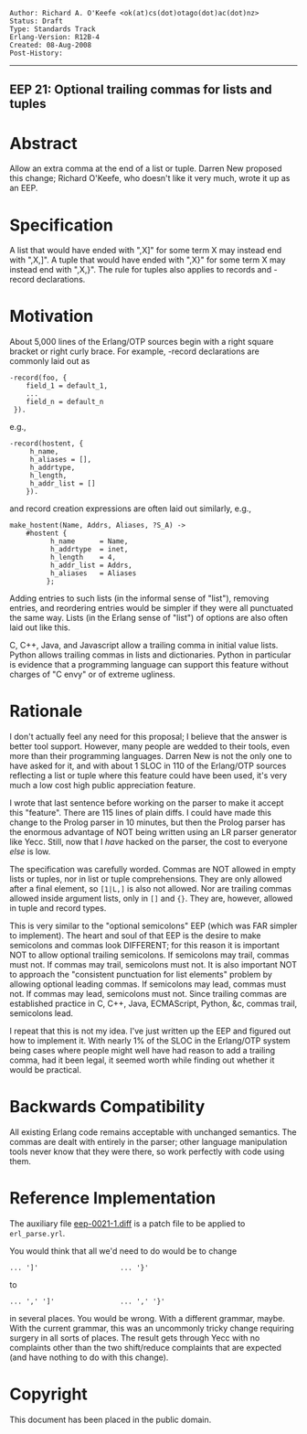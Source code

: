     Author: Richard A. O'Keefe <ok(at)cs(dot)otago(dot)ac(dot)nz>
    Status: Draft
    Type: Standards Track
    Erlang-Version: R12B-4
    Created: 08-Aug-2008
    Post-History:
****
EEP 21: Optional trailing commas for lists and tuples
----

Abstract
========

Allow an extra comma at the end of a list or tuple.
Darren New proposed this change; Richard O'Keefe, who doesn't
like it very much, wrote it up as an EEP.

Specification
=============

A list that would have ended with ",X]" for some term X
may instead end with ",X,]".
A tuple that would have ended with ",X}" for some term X
may instead end with ",X,}".
The rule for tuples also applies to records and -record
declarations.

Motivation
==========

About 5,000 lines of the Erlang/OTP sources begin with a right
square bracket or right curly brace.  For example, -record
declarations are commonly laid out as

    -record(foo, {
        field_1 = default_1,
        ...
        field_n = default_n
     }).

e.g.,

    -record(hostent, {
         h_name,
         h_aliases = [],
         h_addrtype,
         h_length,
         h_addr_list = []
        }).

and record creation expressions are often laid out similarly, e.g.,

    make_hostent(Name, Addrs, Aliases, ?S_A) ->
        #hostent {
              h_name      = Name,
              h_addrtype  = inet,
              h_length    = 4,
              h_addr_list = Addrs,
              h_aliases   = Aliases
             };

Adding entries to such lists (in the informal sense of "list"),
removing entries, and reordering entries would be simpler if they
were all punctuated the same way.  Lists (in the Erlang sense of
"list") of options are also often laid out like this.

C, C++, Java, and Javascript allow a trailing comma in
initial value lists.  Python allows trailing commas in lists and
dictionaries.  Python in particular is evidence that a programming
language can support this feature without charges of "C envy" or
of extreme ugliness.

Rationale
=========

I don't actually feel any need for this proposal; I believe that
the answer is better tool support.  However, many people are
wedded to their tools, even more than their programming languages.
Darren New is not the only one to have asked for it, and with
about 1 SLOC in 110 of the Erlang/OTP sources reflecting a list or
tuple where this feature could have been used, it's very much a
low cost high public appreciation feature.

I wrote that last sentence before working on the parser to make it
accept this "feature".  There are 115 lines of plain diffs.  I
could have made this change to the Prolog parser in 10 minutes,
but then the Prolog parser has the enormous advantage of NOT being
written using an LR parser generator like Yecc.  Still, now that I
*have* hacked on the parser, the cost to everyone *else* is low.

The specification was carefully worded.  Commas are NOT allowed in
empty lists or tuples, nor in list or tuple comprehensions.  They
are only allowed after a final element, so `[1|L,]` is also not
allowed.  Nor are trailing commas allowed inside argument lists,
only in `[]` and `{}`.  They are, however, allowed in tuple and
record types.

This is very similar to the "optional semicolons" EEP (which was
FAR simpler to implement).  The heart and soul of that EEP is the
desire to make semicolons and commas look DIFFERENT; for this
reason it is important NOT to allow optional trailing semicolons.
If semicolons may trail, commas must not.
If commas may trail, semicolons must not.
It is also important NOT to approach the "consistent punctuation
for list elements" problem by allowing optional leading commas.
If semicolons may lead, commas must not.
If commas may lead, semicolons must not.
Since trailing commas are established practice in C, C++, Java,
ECMAScript, Python, &c, commas trail, semicolons lead.

I repeat that this is not my idea.  I've just written up the EEP
and figured out how to implement it.  With nearly 1% of the SLOC
in the Erlang/OTP system being cases where people might well have
had reason to add a trailing comma, had it been legal, it seemed
worth while finding out whether it would be practical.

Backwards Compatibility
=======================

All existing Erlang code remains acceptable with unchanged
semantics.  The commas are dealt with entirely in the parser;
other language manipulation tools never know that they were
there, so work perfectly with code using them.

Reference Implementation
========================

The auxiliary file [eep-0021-1.diff][]
is a patch file to be applied to `erl_parse.yrl`.

You would think that all we'd need to do would be to change

    ... ']'                    ... '}'

to

    ... ',' ']'                ... ',' '}'

in several places.  You would be wrong.  With a different grammar,
maybe.  With the current grammar, this was an uncommonly tricky
change requiring surgery in all sorts of places.  The result gets
through Yecc with no complaints other than the two shift/reduce
complaints that are expected (and have nothing to do with this change).

[eep-0021-1.diff]: eep-0021-1.diff
    "Patch for erl_parse.yrl"

Copyright
=========

This document has been placed in the public domain.

[EmacsVar]: <> "Local Variables:"
[EmacsVar]: <> "mode: indented-text"
[EmacsVar]: <> "indent-tabs-mode: nil"
[EmacsVar]: <> "sentence-end-double-space: t"
[EmacsVar]: <> "fill-column: 70"
[EmacsVar]: <> "coding: utf-8"
[EmacsVar]: <> "End:"

